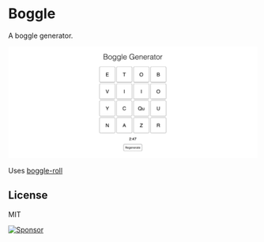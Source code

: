 # Boggle

A boggle generator.

![Screenshot](screenshot.png)

Uses [boggle-roll](https://github.com/agarrharr/boggle-roll)

## License

MIT

<a href="https://app.codesponsor.io/link/3owRGftAkghuGdjHaa955zEJ/agarrharr/boggle" rel="nofollow"><img src="https://app.codesponsor.io/embed/3owRGftAkghuGdjHaa955zEJ/agarrharr/boggle.svg" style="width: 888px; height: 68px;" alt="Sponsor" /></a>
